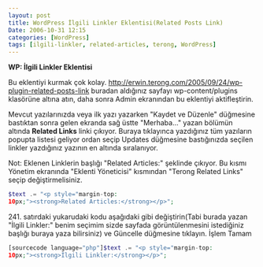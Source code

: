 ```yaml
---
layout: post
title: WordPress İlgili Linkler Eklentisi(Related Posts Link)
Date: 2006-10-31 12:15
categories: [WordPress]
tags: [ilgili-linkler, related-articles, terong, WordPress]
---
```


**WP: İlgili Linkler Eklentisi**

Bu eklentiyi kurmak çok kolay. http://erwin.terong.com/2005/09/24/wp-plugin-related-posts-link
buradan aldığınız sayfayı wp-content/plugins klasörüne altına atın, daha
sonra Admin ekranından bu eklentiyi aktifleştirin.

Mevcut yazılarınızda veya ilk yazı yazarken "Kaydet ve Düzenle"
düğmesine bastıktan sonra gelen ekranda sağ üstte "Merhaba..." yazan
bölümün altında **Related Links** linki çıkıyor. Buraya tıklayınca
yazdığınız tüm yazıların popupta listesi geliyor ordan seçip Updates
düğmesine bastığınızda seçilen linkler yazdığınız yazının en altında
sıralanıyor.

Not: Eklenen Linklerin başlığı "Related Articles:" şeklinde çıkıyor. Bu
kısmı Yönetim ekranında "Eklenti Yöneticisi" kısmından "Terong Related
Links" seçip değiştirmelisiniz.

```php
$text .= "<p style="margin-top:
10px;"><strong>Related Articles:</strong></p>";
```


​241. satırdaki yukarudaki kodu aşağıdaki gibi değiştirin(Tabi burada
yazan "İlgili Linkler:" benim seçimim sizde sayfada görüntülenmesini
istediğiniz başlığı buraya yaza bilirsiniz) ve Güncelle düğmesine
tıklayın. İşlem Tamam

```php
[sourcecode language="php"]$text .= "<p style="margin-top:
10px;"><strong>İlgili Linkler:</strong></p>";
```

